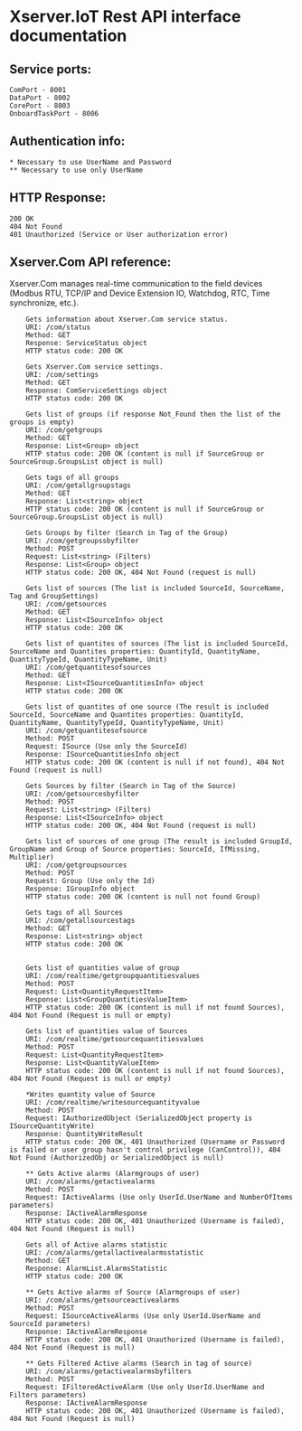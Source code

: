 # Xserver.IoT Rest API interface documentation

## Service ports:

    ComPort - 8001
    DataPort - 8002
    CorePort - 8003
    OnboardTaskPort - 8006

## Authentication info:

    * Necessary to use UserName and Password
    ** Necessary to use only UserName

## HTTP Response:

    200 OK
    404 Not Found
    401 Unauthorized (Service or User authorization error)

## Xserver.Com API reference:

Xserver.Com manages real-time communication to the field devices (Modbus RTU, TCP/IP and Device Extension IO, Watchdog, RTC, Time synchronize, etc.).

        Gets information about Xserver.Com service status.
        URI: /com/status
        Method: GET
        Response: ServiceStatus object
        HTTP status code: 200 OK

        Gets Xserver.Com service settings.
        URI: /com/settings
        Method: GET
        Response: ComServiceSettings object
        HTTP status code: 200 OK

        Gets list of groups (if response Not_Found then the list of the groups is empty)
        URI: /com/getgroups
        Method: GET
        Response: List<Group> object
        HTTP status code: 200 OK (content is null if SourceGroup or SourceGroup.GroupsList object is null)

        Gets tags of all groups
        URI: /com/getallgroupstags
        Method: GET
        Response: List<string> object
        HTTP status code: 200 OK (content is null if SourceGroup or SourceGroup.GroupsList object is null)

        Gets Groups by filter (Search in Tag of the Group)
        URI: /com/getgroupssbyfilter
        Method: POST
        Request: List<string> (Filters)
        Response: List<Group> object
        HTTP status code: 200 OK, 404 Not Found (request is null)

        Gets list of sources (The list is included SourceId, SourceName, Tag and GroupSettings)
        URI: /com/getsources
        Method: GET
        Response: List<ISourceInfo> object
        HTTP status code: 200 OK

        Gets list of quantites of sources (The list is included SourceId, SourceName and Quantites properties: QuantityId, QuantityName, QuantityTypeId, QuantityTypeName, Unit)
        URI: /com/getquantitesofsources
        Method: GET
        Response: List<ISourceQuantitiesInfo> object
        HTTP status code: 200 OK

        Gets list of quantites of one source (The result is included SourceId, SourceName and Quantites properties: QuantityId, QuantityName, QuantityTypeId, QuantityTypeName, Unit)
        URI: /com/getquantitesofsource
        Method: POST
        Request: ISource (Use only the SourceId)
        Response: ISourceQuantitiesInfo object
        HTTP status code: 200 OK (content is null if not found), 404 Not Found (request is null)

        Gets Sources by filter (Search in Tag of the Source)
        URI: /com/getsourcesbyfilter
        Method: POST
        Request: List<string> (Filters)
        Response: List<ISourceInfo> object
        HTTP status code: 200 OK, 404 Not Found (request is null)

        Gets list of sources of one group (The result is included GroupId, GroupName and Group of Source properties: SourceId, IfMissing, Multiplier)
        URI: /com/getgroupsources
        Method: POST
        Request: Group (Use only the Id)
        Response: IGroupInfo object
        HTTP status code: 200 OK (content is null not found Group)

        Gets tags of all Sources
        URI: /com/getallsourcestags
        Method: GET
        Response: List<string> object
        HTTP status code: 200 OK


        Gets list of quantities value of group
        URI: /com/realtime/getgroupquantitiesvalues
        Method: POST
        Request: List<QuantityRequestItem>
        Response: List<GroupQuantitiesValueItem>
        HTTP status code: 200 OK (content is null if not found Sources), 404 Not Found (Request is null or empty)

        Gets list of quantities value of Sources
        URI: /com/realtime/getsourcequantitiesvalues
        Method: POST
        Request: List<QuantityRequestItem>
        Response: List<QuantityValueItem>
        HTTP status code: 200 OK (content is null if not found Sources), 404 Not Found (Request is null or empty)

        *Writes quantity value of Source
        URI: /com/realtime/writesourcequantityvalue
        Method: POST
        Request: IAuthorizedObject (SerializedObject property is ISourceQuantityWrite)
        Response: QuantityWriteResult
        HTTP status code: 200 OK, 401 Unauthorized (Username or Password is failed or user group hasn't control privilege (CanControl)), 404 Not Found (AuthorizedObj or SerializedObject is null)
        
        ** Gets Active alarms (Alarmgroups of user)
        URI: /com/alarms/getactivealarms
        Method: POST
        Request: IActiveAlarms (Use only UserId.UserName and NumberOfItems parameters)
        Response: IActiveAlarmResponse 
        HTTP status code: 200 OK, 401 Unauthorized (Username is failed), 404 Not Found (Request is null)

        Gets all of Active alarms statistic
        URI: /com/alarms/getallactivealarmsstatistic
        Method: GET
        Response: AlarmList.AlarmsStatistic
        HTTP status code: 200 OK

        ** Gets Active alarms of Source (Alarmgroups of user)
        URI: /com/alarms/getsourceactivealarms
        Method: POST
        Request: ISourceActiveAlarms (Use only UserId.UserName and SourceId parameters)
        Response: IActiveAlarmResponse 
        HTTP status code: 200 OK, 401 Unauthorized (Username is failed), 404 Not Found (Request is null)

        ** Gets Filtered Active alarms (Search in tag of source)
        URI: /com/alarms/getactivealarmsbyfilters
        Method: POST
        Request: IFilteredActiveAlarm (Use only UserId.UserName and Filters parameters)
        Response: IActiveAlarmResponse 
        HTTP status code: 200 OK, 401 Unauthorized (Username is failed), 404 Not Found (Request is null)
